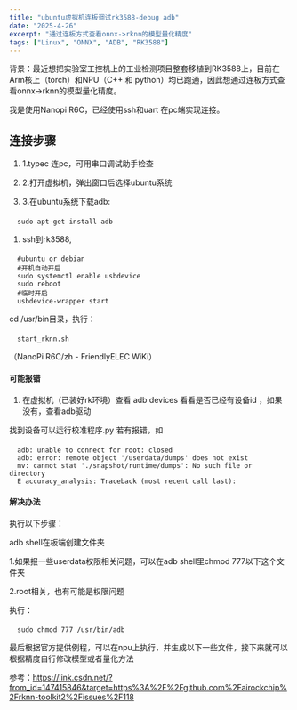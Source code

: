 ```yaml
---
title: "ubuntu虚拟机连板调试rk3588-debug adb"
date: "2025-4-26"
excerpt: "通过连板方式查看onnx->rknn的模型量化精度"
tags: ["Linux", "ONNX", "ADB", "RK3588"]
---
```



背景：最近想把实验室工控机上的工业检测项目整套移植到RK3588上，目前在Arm核上（torch）和NPU（C++ 和 python）均已跑通，因此想通过连板方式查看onnx->rknn的模型量化精度。

我是使用Nanopi R6C，已经使用ssh和uart 在pc端实现连接。

## 连接步骤

1. 1.typec 连pc，可用串口调试助手检查

2. 2.打开虚拟机，弹出窗口后选择ubuntu系统

3. 3.在ubuntu系统下载adb: 
   
####
      sudo apt-get install adb

1. ssh到rk3588,
####
      #ubuntu or debian
      #开机自动开启
      sudo systemctl enable usbdevice
      sudo reboot
      #临时开启
      usbdevice-wrapper start
   cd /usr/bin目录，执行：
####
      start_rknn.sh
（NanoPi R6C/zh - FriendlyELEC WiKi）
#### 可能报错
1. 在虚拟机（已装好rk环境）查看 adb devices 看看是否已经有设备id ，如果没有，查看adb驱动

找到设备可以运行校准程序.py 若有报错，如
####
      adb: unable to connect for root: closed
      adb: error: remote object '/userdata/dumps' does not exist
      mv: cannot stat './snapshot/runtime/dumps': No such file or directory
      E accuracy_analysis: Traceback (most recent call last):

#### 解决办法

执行以下步骤：
  
adb shell在板端创建文件夹

1.如果报一些userdata权限相关问题，可以在adb shell里chmod 777以下这个文件夹

2.root相关，也有可能是权限问题

   执行：
####
      sudo chmod 777 /usr/bin/adb 

最后根据官方提供例程，可以在npu上执行，并生成以下一些文件，接下来就可以根据精度自行修改模型或者量化方法

参考：https://link.csdn.net/?from_id=147415846&target=https%3A%2F%2Fgithub.com%2Fairockchip%2Frknn-toolkit2%2Fissues%2F118